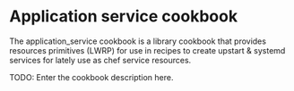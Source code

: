 # Application service cookbook

The application_service cookbook is a library cookbook that provides resources
primitives (LWRP) for use in recipes to create upstart & systemd services for
lately use as chef service resources.

TODO: Enter the cookbook description here.

